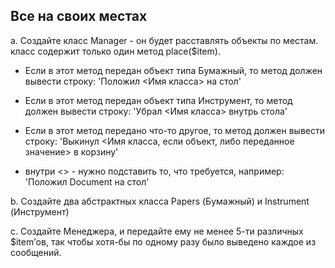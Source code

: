## Все на своих местах

a. Создайте класс Manager - он будет расставлять объекты по местам. класс содержит только один
метод place($item).

- Если в этот метод передан объект типа Бумажный, то метод должен вывести строку:
'Положил <Имя класса> на стол'

- Если в этот метод передан объект типа Инструмент, то метод должен вывести строку:
'Убрал <Имя класса> внутрь стола'

- Если в этот метод передано что-то другое, то метод должен вывести строку:
'Выкинул <Имя класса, если объект, либо переданное значение> в корзину'

- внутри <> - нужно подставить то, что требуется, например: 'Положил Document на стол'

b. Создайте два абстрактных класса Papers (Бумажный) и Instrument (Инструмент)

c. Создайте Менеджера, и передайте ему не менее 5-ти различных $item’ов, так чтобы хотя-бы по
одному разу было выведено каждое из сообщений.
